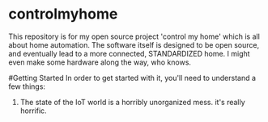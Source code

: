 # controlmyhome
This repository is for my open source project 'control my home' which is all about home automation. The software itself is designed to be open source, and eventually lead to a more connected, STANDARDIZED home. I might even make some hardware along the way, who knows. 

#Getting Started
In order to get started with it, you'll need to understand a few things: 

1) The state of the IoT world is a horribly unorganized mess. it's really horrific. 
